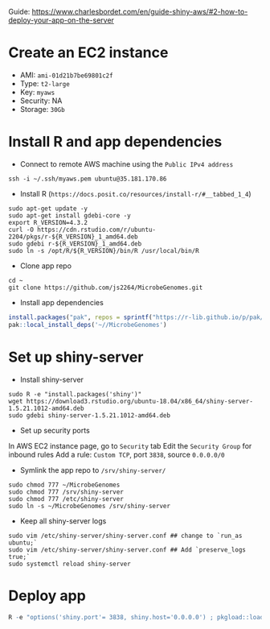 Guide: https://www.charlesbordet.com/en/guide-shiny-aws/#2-how-to-deploy-your-app-on-the-server

# Create an EC2 instance

- AMI: `ami-01d21b7be69801c2f`
- Type: `t2-large`
- Key: `myaws`
- Security: NA
- Storage: `30Gb`

# Install R and app dependencies

- Connect to remote AWS machine using the `Public IPv4 address`

```shell
ssh -i ~/.ssh/myaws.pem ubuntu@35.181.170.86
```

- Install R (`https://docs.posit.co/resources/install-r/#__tabbed_1_4`)

```shell
sudo apt-get update -y
sudo apt-get install gdebi-core -y
export R_VERSION=4.3.2
curl -O https://cdn.rstudio.com/r/ubuntu-2204/pkgs/r-${R_VERSION}_1_amd64.deb
sudo gdebi r-${R_VERSION}_1_amd64.deb 
sudo ln -s /opt/R/${R_VERSION}/bin/R /usr/local/bin/R
```

- Clone app repo 

```shell
cd ~
git clone https://github.com/js2264/MicrobeGenomes.git
```

- Install app dependencies

```r
install.packages("pak", repos = sprintf("https://r-lib.github.io/p/pak/stable/%s/%s/%s", .Platform$pkgType, R.Version()$os, R.Version()$arch))
pak::local_install_deps('~//MicrobeGenomes')
```

# Set up shiny-server

- Install shiny-server

```shell
sudo R -e "install.packages('shiny')"
wget https://download3.rstudio.org/ubuntu-18.04/x86_64/shiny-server-1.5.21.1012-amd64.deb
sudo gdebi shiny-server-1.5.21.1012-amd64.deb
```

- Set up security ports

In AWS EC2 instance page, go to `Security` tab
Edit the `Security Group` for inbound rules
Add a rule: `Custom TCP`, port `3838`, source `0.0.0.0/0` 

- Symlink the app repo to `/srv/shiny-server/`

```shell
sudo chmod 777 ~/MicrobeGenomes
sudo chmod 777 /srv/shiny-server
sudo chmod 777 /etc/shiny-server
sudo ln -s ~/MicrobeGenomes /srv/shiny-server
```

- Keep all shiny-server logs 

```shell
sudo vim /etc/shiny-server/shiny-server.conf ## change to `run_as ubuntu;`
sudo vim /etc/shiny-server/shiny-server.conf ## Add `preserve_logs true;`
sudo systemctl reload shiny-server
```

# Deploy app 

```r
R -e "options('shiny.port'= 3838, shiny.host='0.0.0.0') ; pkgload::load_all('~/MicrobeGenomes') ; MicrobeGenomes::run_app()"
```
